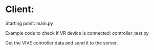 # Client:

Starting point: main.py

Example code to check if VR device is connected: controller_test.py

Get the VIVE controller data and send it to the server.
